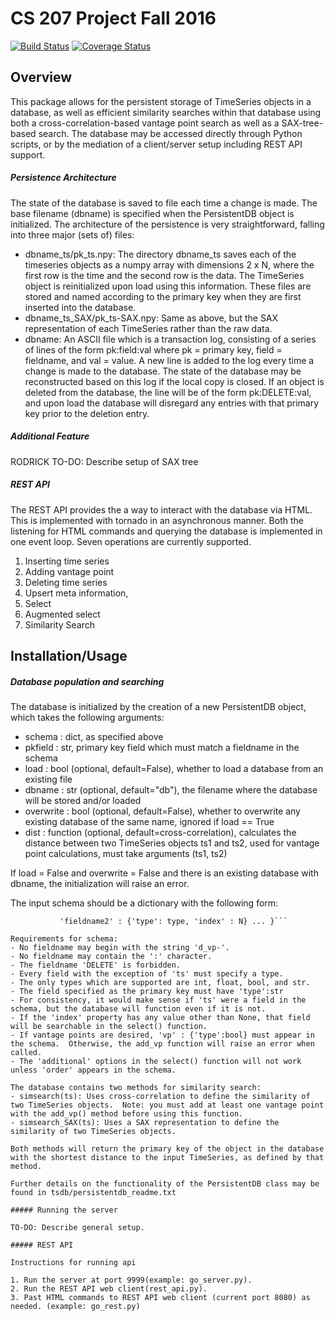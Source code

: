 # CS 207 Project Fall 2016

[![Build Status](https://travis-ci.org/Planet-Nine/cs207project.svg?branch=master)](https://travis-ci.org/Planet-Nine/cs207project)
[![Coverage Status](https://coveralls.io/repos/github/Planet-Nine/cs207project/badge.svg?branch=master)](https://coveralls.io/github/Planet-Nine/cs207project?branch=master)

## Overview

This package allows for the persistent storage of TimeSeries objects in a database, as well as efficient similarity searches within that database using both a cross-correlation-based vantage point search as well as a SAX-tree-based search.  The database may be accessed directly through Python scripts, or by the mediation of a client/server setup including REST API support.

##### Persistence Architecture

The state of the database is saved to file each time a change is made.  The base filename (dbname) is specified when the PersistentDB object is initialized.  The architecture of the persistence is very straightforward, falling into three major (sets of) files:
- dbname_ts/pk_ts.npy: The directory dbname_ts saves each of the timeseries objects as a numpy array with dimensions 2 x N, where the first row is the time and the second row is the data.  The TimeSeries object is reinitialized upon load using this information.  These files are stored and named according to the primary key when they are first inserted into the database.
- dbname_ts_SAX/pk_ts-SAX.npy: Same as above, but the SAX representation of each TimeSeries rather than the raw data.
- dbname: An ASCII file which is a transaction log, consisting of a series of lines of the form pk:field:val where pk = primary key, field = fieldname, and val = value.  A new line is added to the log every time a change is made to the database.  The state of the database may be reconstructed based on this log if the local copy is closed.  If an object is deleted from the database, the line will be of the form pk:DELETE:val, and upon load the database will disregard any entries with that primary key prior to the deletion entry.

##### Additional Feature

RODRICK TO-DO: Describe setup of SAX tree

##### REST API

The REST API provides the a way to interact with the database via HTML. This is implemented with tornado in an asynchronous manner. Both the listening for HTML commands and querying the database is implemented in one event loop. Seven operations are currently supported. 
1. Inserting time series
2. Adding vantage point
3. Deleting time series
4. Upsert meta information,
5. Select
6. Augmented select
7. Similarity Search


## Installation/Usage

##### Database population and searching

The database is initialized by the creation of a new PersistentDB object, which takes the following arguments:
- schema : dict, as specified above
- pkfield : str, primary key field which must match a fieldname in the schema
- load : bool (optional, default=False), whether to load a database from an existing file 
- dbname : str (optional, default="db"), the filename where the database will be stored and/or loaded
- overwrite : bool (optional, default=False), whether to overwrite any existing database of the same name, ignored if load == True
- dist : function (optional, default=cross-correlation), calculates the distance between two TimeSeries objects ts1 and ts2, used for vantage point calculations, must take arguments (ts1, ts2)

If load = False and overwrite = False and there is an existing database with dbname, the initialization will raise an error.

The input schema should be a dictionary with the following form:

```schema = { 'fieldname1' : {'type': type, 'index' : N},
  	       'fieldname2' : {'type': type, 'index' : N} ... }```
  	       
Requirements for schema:
- No fieldname may begin with the string 'd_vp-'.
- No fieldname may contain the ':' character.
- The fieldname 'DELETE' is forbidden.
- Every field with the exception of 'ts' must specify a type.
- The only types which are supported are int, float, bool, and str.
- The field specified as the primary key must have 'type':str
- For consistency, it would make sense if 'ts' were a field in the schema, but the database will function even if it is not.
- If the 'index' property has any value other than None, that field will be searchable in the select() function.
- If vantage points are desired, 'vp' : {'type':bool} must appear in the schema.  Otherwise, the add_vp function will raise an error when called.
- The 'additional' options in the select() function will not work unless 'order' appears in the schema.

The database contains two methods for similarity search: 
- simsearch(ts): Uses cross-correlation to define the similarity of two TimeSeries objects.  Note: you must add at least one vantage point with the add_vp() method before using this function.
- simsearch_SAX(ts): Uses a SAX representation to define the similarity of two TimeSeries objects.

Both methods will return the primary key of the object in the database with the shortest distance to the input TimeSeries, as defined by that method.

Further details on the functionality of the PersistentDB class may be found in tsdb/persistentdb_readme.txt

##### Running the server

TO-DO: Describe general setup.

##### REST API

Instructions for running api

1. Run the server at port 9999(example: go_server.py).
2. Run the REST API web client(rest_api.py). 
3. Past HTML commands to REST API web client (current port 8080) as needed. (example: go_rest.py)


